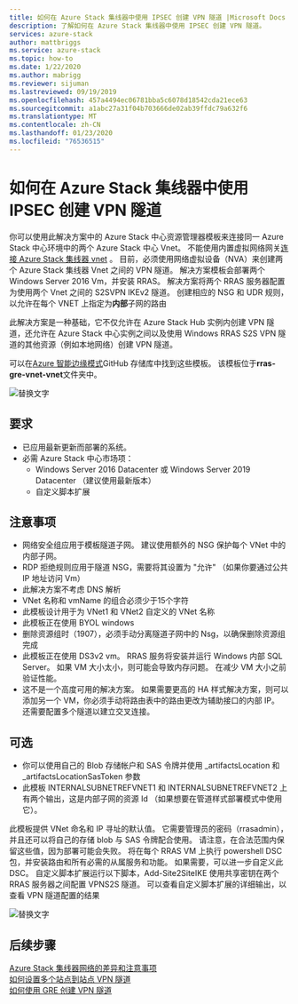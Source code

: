 ```yaml
---
title: 如何在 Azure Stack 集线器中使用 IPSEC 创建 VPN 隧道 |Microsoft Docs
description: 了解如何在 Azure Stack 集线器中使用 IPSEC 创建 VPN 隧道。
services: azure-stack
author: mattbriggs
ms.service: azure-stack
ms.topic: how-to
ms.date: 1/22/2020
ms.author: mabrigg
ms.reviewer: sijuman
ms.lastreviewed: 09/19/2019
ms.openlocfilehash: 457a4494ec06781bba5c6078d18542cda21ece63
ms.sourcegitcommit: a1abc27a31f04b703666de02ab39ffdc79a632f6
ms.translationtype: MT
ms.contentlocale: zh-CN
ms.lasthandoff: 01/23/2020
ms.locfileid: "76536515"
---
```

# <a name="how-to-create-a-vpn-tunnel-using-ipsec--in-azure-stack-hub"></a>如何在 Azure Stack 集线器中使用 IPSEC 创建 VPN 隧道

你可以使用此解决方案中的 Azure Stack 中心资源管理器模板来连接同一 Azure Stack 中心环境中的两个 Azure Stack 中心 Vnet。 不能使用内置虚拟网络网关[连接 Azure Stack 集线器 vnet](https://docs.microsoft.com/azure-stack/user/azure-stack-network-differences) 。 目前，必须使用网络虚拟设备（NVA）来创建两个 Azure Stack 集线器 Vnet 之间的 VPN 隧道。 解决方案模板会部署两个 Windows Server 2016 Vm，并安装 RRAS。 解决方案将两个 RRAS 服务器配置为使用两个 Vnet 之间的 S2SVPN IKEv2 隧道。 创建相应的 NSG 和 UDR 规则，以允许在每个 VNET 上指定为**内部**子网的路由 

此解决方案是一种基础，它不仅允许在 Azure Stack Hub 实例内创建 VPN 隧道，还允许在 Azure Stack 中心实例之间以及使用 Windows RRAS S2S VPN 隧道的其他资源（例如本地网络）创建 VPN 隧道。

可以在[Azure 智能边缘模式](https://github.com/Azure-Samples/azure-intelligent-edge-patterns)GitHub 存储库中找到这些模板。 该模板位于**rras-gre-vnet-vnet**文件夹中。 

![替换文字](./media/azure-stack-network-howto-vpn-tunnel-ipsec/overview.png)

## <a name="requirements"></a>要求

- 已应用最新更新而部署的系统。 
- 必需 Azure Stack 中心市场项：
    -  Windows Server 2016 Datacenter 或 Windows Server 2019 Datacenter （建议使用最新版本）
    -  自定义脚本扩展

## <a name="things-to-consider"></a>注意事项

- 网络安全组应用于模板隧道子网。  建议使用额外的 NSG 保护每个 VNet 中的内部子网。
- RDP 拒绝规则应用于隧道 NSG，需要将其设置为 "允许" （如果你要通过公共 IP 地址访问 Vm）
- 此解决方案不考虑 DNS 解析
- VNet 名称和 vmName 的组合必须少于15个字符
- 此模板设计用于为 VNet1 和 VNet2 自定义的 VNet 名称
- 此模板正在使用 BYOL windows
- 删除资源组时（1907），必须手动分离隧道子网中的 Nsg，以确保删除资源组完成
- 此模板正在使用 DS3v2 vm。  RRAS 服务将安装并运行 Windows 内部 SQL Server。  如果 VM 大小太小，则可能会导致内存问题。  在减少 VM 大小之前验证性能。
- 这不是一个高度可用的解决方案。  如果需要更高的 HA 样式解决方案，则可以添加另一个 VM，你必须手动将路由表中的路由更改为辅助接口的内部 IP。  还需要配置多个隧道以建立交叉连接。

## <a name="optional"></a>可选

- 你可以使用自己的 Blob 存储帐户和 SAS 令牌并使用 _artifactsLocation 和 _artifactsLocationSasToken 参数
- 此模板 INTERNALSUBNETREFVNET1 和 INTERNALSUBNETREFVNET2 上有两个输出，这是内部子网的资源 Id （如果想要在管道样式部署模式中使用它）。

此模板提供 VNet 命名和 IP 寻址的默认值。  它需要管理员的密码（rrasadmin），并且还可以将自己的存储 blob 与 SAS 令牌配合使用。  请注意，在合法范围内保留这些值，因为部署可能会失败。  将在每个 RRAS VM 上执行 powershell DSC 包，并安装路由和所有必需的从属服务和功能。  如果需要，可以进一步自定义此 DSC。  自定义脚本扩展运行以下脚本，Add-Site2SiteIKE 使用共享密钥在两个 RRAS 服务器之间配置 VPNS2S 隧道。  可以查看自定义脚本扩展的详细输出，以查看 VPN 隧道配置的结果

![替换文字](./media/azure-stack-network-howto-vpn-tunnel-ipsec/s2svpntunnel.png)

## <a name="next-steps"></a>后续步骤

[Azure Stack 集线器网络的差异和注意事项](azure-stack-network-differences.md)  
[如何设置多个站点到站点 VPN 隧道](network-howto-vpn-tunnel.md)  
[如何使用 GRE 创建 VPN 隧道](network-howto-vpn-tunnel-gre.md)